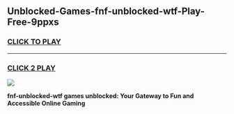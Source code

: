 
## Unblocked-Games-fnf-unblocked-wtf-Play-Free-9ppxs
<h3>
<a href="https://premium76.site?title=fnf-unblocked-wtf&ref=10A">CLICK TO PLAY</a></h3>
<hr>

<h3>
<a href="https://premium76.site?title=fnf-unblocked-wtf&ref=10A">CLICK 2 PLAY</a>
  
</h3>

<a href="https://premium76.site?title=fnf-unblocked-wtf&ref=10A"><img src="https://clearcache.store/games.png"></a>


**fnf-unblocked-wtf games unblocked: Your Gateway to Fun and Accessible Online Gaming**
